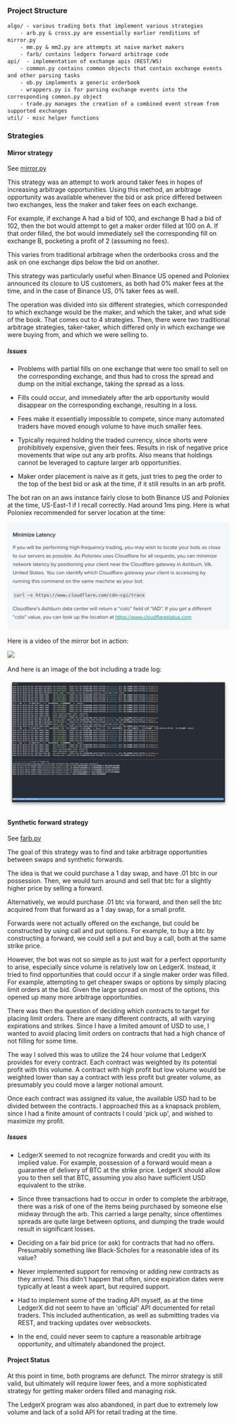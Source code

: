 ### Project Structure

```
algo/ - various trading bots that implement various strategies
    - arb.py & cross.py are essentially earlier renditions of mirror.py
    - mm.py & mm2.py are attempts at naive market makers
    - farb/ contains ledgerx forward arbitrage code
api/  - implementation of exchange apis (REST/WS)
    - common.py contains common objects that contain exchange events and other parsing tasks
    - ob.py implements a generic orderbook
    - wrappers.py is for parsing exchange events into the corresponding common.py object 
    - trade.py manages the creation of a combined event stream from supported exchanges
util/ - misc helper functions
```

### Strategies

#### Mirror strategy

See [mirror.py](https://github.com/capricorn/crypto/blob/master/algo/mirror.py)

This strategy was an attempt to work around taker fees in hopes of increasing
arbitrage opportunities. Using this method, an arbitrage opportunity was available
whenever the bid or ask price differed between two exchanges, less the maker and taker
fees on each exchange.

For example, if exchange A had a bid of 100, and exchange B had a bid of 102, then
the bot would attempt to get a maker order filled at 100 on A. If that order filled, the bot
would immediately sell the corresponding fill on exchange B, pocketing
a profit of 2 (assuming no fees).

This varies from traditional arbitrage when the orderbooks cross and the ask on one 
exchange dips below the bid on another.

This strategy was particularly useful when Binance US opened and Poloniex announced
its closure to US customers, as both had 0% maker fees at the time, and in the case
of Binance US, 0% taker fees as well.

The operation was divided into six different strategies, which corresponded to which
exchange would be the maker, and which the taker, and what side of the book. That
comes out to 4 strategies. Then, there were two traditional arbitrage strategies,
taker-taker, which differed only in which exchange we were buying from, and which we
were selling to.

##### Issues

- Problems with partial fills on one exchange that were too small to sell on
the corresponding exchange, and thus had to cross the spread and dump on the
initial exchange, taking the spread as a loss.

- Fills could occur, and immediately after the arb opportunity would disappear
on the corresponding exchange, resulting in a loss.

- Fees make it essentially impossible to compete, since many automated traders
have moved enough volume to have much smaller fees.

- Typically required holding the traded currency, since shorts were prohibitively
expensive, given their fees. Results in risk of negative price movements that
wipe out any arb profits. Also means that holdings cannot be leveraged to capture
larger arb opportunities.

- Maker order placement is naive as it gets, just tries to peg the order to the top of the
best bid or ask at the time, if it still results in an arb profit.

The bot ran on an aws instance fairly close to both
Binance US and Poloniex at the time, US-East-1 if I recall correctly. Had
around 1ms ping. Here is what Poloniex recommended for server location at the time:

![](docs/poloniex_latency.png)

Here is a video of the mirror bot in action:

[![](https://img.youtube.com/vi/O9g16dsZF30/maxresdefault.jpg)](https://www.youtube.com/watch?v=O9g16dsZF30)

And here is an image of the bot including a trade log:

![](docs/trade_log.png)

#### Synthetic forward strategy

See [farb.py](https://github.com/capricorn/crypto/blob/master/algo/farb/farb.py)

The goal of this strategy was to find and take arbitrage opportunities between
swaps and synthetic forwards.

The idea is that we could purchase a 1 day swap, and have .01 btc in our possession.
Then, we would turn around and sell that btc for a slightly higher price by selling
a forward.

Alternatively, we would purchase .01 btc via forward, and then sell the btc acquired
from that forward as a 1 day swap, for a small profit.

Forwards were not actually offered on the exchange, but could be constructed by
using call and put options. For example, to buy a btc by constructing a forward,
we could sell a put and buy a call, both at the same strike price.

However, the bot was not so simple as to just wait for a perfect opportunity to arise,
especially since volume is relatively low on LedgerX. Instead, it tried to find
opportunities that could occur if a single maker order was filled. For example,
attempting to get cheaper swaps or options by simply placing limit orders at the bid.
Given the large spread on most of the options, this opened up many more arbitrage
opportunities.

There was then the question of deciding which contracts to target for placing
limit orders. There are many different contracts, all with varying expirations
and strikes. Since I have a limited amount of USD to use, I wanted to avoid
placing limit orders on contracts that had a high chance of not filling for some
time.

The way I solved this was to utilize the 24 hour volume that LedgerX provides for every
contract. Each contract was weighted by its potential profit with this volume. A contract
with high profit but low volume would be weighted lower than say a contract with less
profit but greater volume, as presumably you could move a larger notional amount.

Once each contract was assigned its value, the available USD had to be divided between
the contracts. I approached this as a knapsack problem, since I had a finite amount
of contracts I could 'pick up', and wished to maximize my profit.

##### Issues

- LedgerX seemed to not recognize forwards and credit you with its implied value.
For example, possession of a forward would mean a guarantee of delivery of BTC at
the strike price. LedgerX should allow you to then sell that BTC, assuming you
also have sufficient USD equivalent to the strike.

- Since three transactions had to occur in order to complete the arbitrage,
there was a risk of one of the items being purchased by someone else midway through the arb.
This carried a large penalty, since oftentimes spreads are quite large between
options, and dumping the trade would result in significant losses.

- Deciding on a fair bid price (or ask) for contracts that had no offers. Presumably
something like Black-Scholes for a reasonable idea of its value?

- Never implemented support for removing or adding new contracts as they arrived. This
didn't happen that often, since expiration dates were typically at least a week apart,
but required support.

- Had to implement some of the trading API myself, as at the time LedgerX did not seem to 
have an 'official' API documented for retail traders. This included authentication,
as well as submitting trades via REST, and tracking updates over websockets.

- In the end, could never seem to capture a reasonable arbitrage opportunity,
and ultimately abandoned the project.

#### Project Status

At this point in time, both programs are defunct. The mirror strategy is still valid,
but ultimately will require lower fees, and a more sophisticated strategy for getting maker
orders filled and managing risk.

The LedgerX program was also abandoned, in part due to extremely low volume and
lack of a solid API for retail trading at the time.
